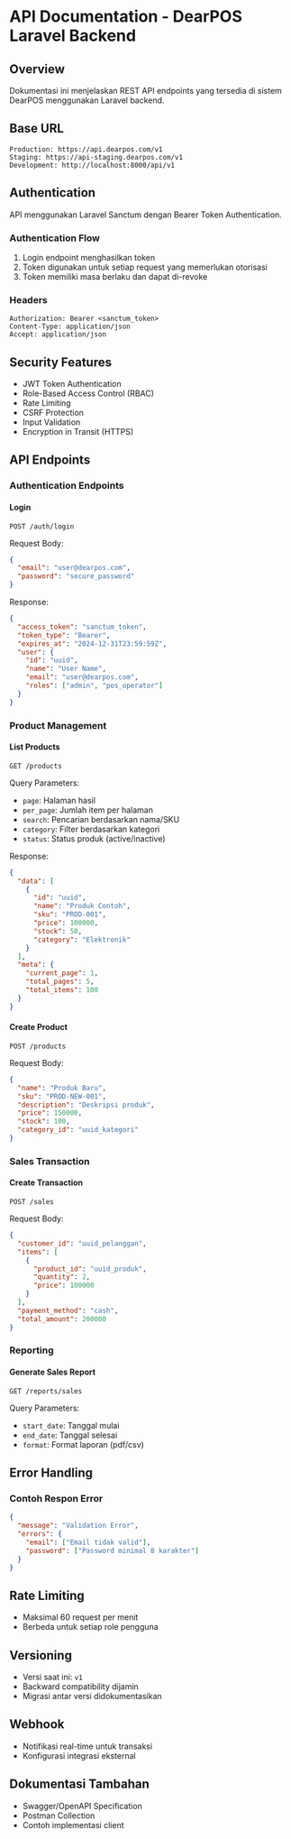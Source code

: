 # API Documentation - DearPOS Laravel Backend

## Overview
Dokumentasi ini menjelaskan REST API endpoints yang tersedia di sistem DearPOS menggunakan Laravel backend.

## Base URL
```
Production: https://api.dearpos.com/v1
Staging: https://api-staging.dearpos.com/v1
Development: http://localhost:8000/api/v1
```

## Authentication
API menggunakan Laravel Sanctum dengan Bearer Token Authentication.

### Authentication Flow
1. Login endpoint menghasilkan token
2. Token digunakan untuk setiap request yang memerlukan otorisasi
3. Token memiliki masa berlaku dan dapat di-revoke

### Headers
```http
Authorization: Bearer <sanctum_token>
Content-Type: application/json
Accept: application/json
```

## Security Features
- JWT Token Authentication
- Role-Based Access Control (RBAC)
- Rate Limiting
- CSRF Protection
- Input Validation
- Encryption in Transit (HTTPS)

## API Endpoints

### Authentication Endpoints

#### Login
```http
POST /auth/login
```
Request Body:
```json
{
  "email": "user@dearpos.com",
  "password": "secure_password"
}
```
Response:
```json
{
  "access_token": "sanctum_token",
  "token_type": "Bearer",
  "expires_at": "2024-12-31T23:59:59Z",
  "user": {
    "id": "uuid",
    "name": "User Name",
    "email": "user@dearpos.com",
    "roles": ["admin", "pos_operator"]
  }
}
```

### Product Management

#### List Products
```http
GET /products
```
Query Parameters:
- `page`: Halaman hasil
- `per_page`: Jumlah item per halaman
- `search`: Pencarian berdasarkan nama/SKU
- `category`: Filter berdasarkan kategori
- `status`: Status produk (active/inactive)

Response:
```json
{
  "data": [
    {
      "id": "uuid",
      "name": "Produk Contoh",
      "sku": "PROD-001",
      "price": 100000,
      "stock": 50,
      "category": "Elektronik"
    }
  ],
  "meta": {
    "current_page": 1,
    "total_pages": 5,
    "total_items": 100
  }
}
```

#### Create Product
```http
POST /products
```
Request Body:
```json
{
  "name": "Produk Baru",
  "sku": "PROD-NEW-001",
  "description": "Deskripsi produk",
  "price": 150000,
  "stock": 100,
  "category_id": "uuid_kategori"
}
```

### Sales Transaction

#### Create Transaction
```http
POST /sales
```
Request Body:
```json
{
  "customer_id": "uuid_pelanggan",
  "items": [
    {
      "product_id": "uuid_produk",
      "quantity": 2,
      "price": 100000
    }
  ],
  "payment_method": "cash",
  "total_amount": 200000
}
```

### Reporting

#### Generate Sales Report
```http
GET /reports/sales
```
Query Parameters:
- `start_date`: Tanggal mulai
- `end_date`: Tanggal selesai
- `format`: Format laporan (pdf/csv)

## Error Handling

### Contoh Respon Error
```json
{
  "message": "Validation Error",
  "errors": {
    "email": ["Email tidak valid"],
    "password": ["Password minimal 8 karakter"]
  }
}
```

## Rate Limiting
- Maksimal 60 request per menit
- Berbeda untuk setiap role pengguna

## Versioning
- Versi saat ini: `v1`
- Backward compatibility dijamin
- Migrasi antar versi didokumentasikan

## Webhook
- Notifikasi real-time untuk transaksi
- Konfigurasi integrasi eksternal

## Dokumentasi Tambahan
- Swagger/OpenAPI Specification
- Postman Collection
- Contoh implementasi client
